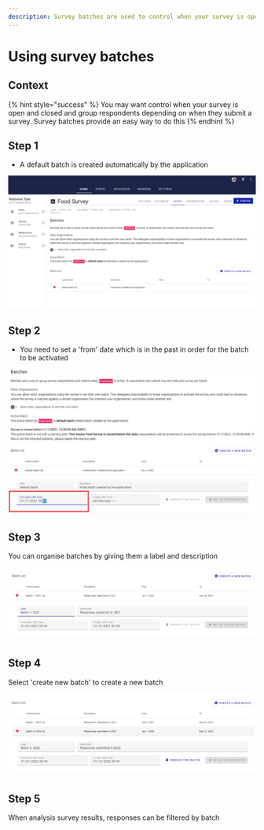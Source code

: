 ```yaml
---
description: Survey batches are used to control when your survey is open
---
```


# Using survey batches

## Context

{% hint style="success" %}
You may want control when your survey is open and closed and group respondents depending on when they submit a survey.  Survey batches provide an easy way to do this
{% endhint %}

## Step 1

* A default batch is created automatically by the application

![Example of a default batch created by the application](<../../.gitbook/assets/image (317) (1) (1) (1) (1).png>)

## Step 2

* You need to set a 'from' date which is in the past in order for the batch to be activated

![](<../../.gitbook/assets/image (299) (1) (1) (1).png>)

## Step 3

You can organise batches by giving them a label and description

![](<../../.gitbook/assets/image (309) (1) (1) (1) (1).png>)

## **Step 4**

Select 'create new batch' to create a new batch

![](<../../.gitbook/assets/image (310) (1) (1) (1) (1) (1) (1).png>)

## Step 5

When analysis survey results, responses can be filtered by batch&#x20;
